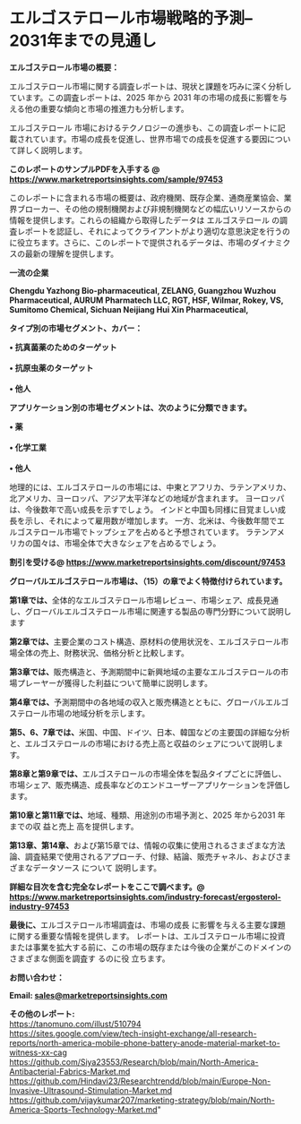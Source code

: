 # エルゴステロール市場戦略的予測– 2031年までの見通し

<strong><b>エルゴステロール市場の概要：</b></strong>

エルゴステロール市場に関する調査レポートは、現状と課題を巧みに深く分析しています。この調査レポートは、2025 年から 2031 年の市場の成長に影響を与える他の重要な傾向と市場の推進力も分析します。

エルゴステロール 市場におけるテクノロジーの進歩も、この調査レポートに記載されています。市場の成長を促進し、世界市場での成長を促進する要因について詳しく説明します。

<strong>このレポートのサンプルPDFを入手する @ <a href=https://www.marketreportsinsights.com/sample/97453>https://www.marketreportsinsights.com/sample/97453</a></strong>

このレポートに含まれる市場の概要は、政府機関、既存企業、通商産業協会、業界ブローカー、その他の規制機関および非規制機関などの幅広いリソースからの情報を提供します。これらの組織から取得したデータは エルゴステロール の調査レポートを認証し、それによってクライアントがより適切な意思決定を行うのに役立ちます。さらに、このレポートで提供されるデータは、市場のダイナミクスの最新の理解を提供します。

<strong>一流の企業</strong>

<strong><b>Chengdu Yazhong Bio-pharmaceutical, ZELANG, Guangzhou Wuzhou Pharmaceutical, AURUM Pharmatech LLC, RGT, HSF, Wilmar, Rokey, VS, Sumitomo Chemical, Sichuan Neijiang Hui Xin Pharmaceutical,</b></strong>

<strong><b>タイプ別の市場セグメント、カバー：</b></strong>

<strong>• 抗真菌薬のためのターゲット<br><br>• 抗原虫薬のターゲット<br><br>• 他人</strong>

<strong><b>アプリケーション別の市場セグメントは、次のように分類できます。</b></strong>

<strong>• 薬<br><br>• 化学工業<br><br>• 他人</strong>

 地理的には、エルゴステロールの市場には、中東とアフリカ、ラテンアメリカ、北アメリカ、ヨーロッパ、アジア太平洋などの地域が含まれます。 ヨーロッパは、今後数年で高い成長を示すでしょう。 インドと中国も同様に目覚ましい成長を示し、それによって雇用数が増加します。 一方、北米は、今後数年間でエルゴステロール市場でトップシェアを占めると予想されています。 ラテンアメリカの国々は、市場全体で大きなシェアを占めるでしょう。

<strong>割引を受ける@ <a href=https://www.marketreportsinsights.com/discount/97453>https://www.marketreportsinsights.com/discount/97453</a></strong>

<strong><b>グローバルエルゴステロール市場は、（15）の章でよく特徴付けられています。</b></strong>

<strong><b>第</b></strong><strong><b>1章では、</b></strong>全体的なエルゴステロール市場レビュー、市場シェア、成長見通し、グローバルエルゴステロール市場に関連する製品の専門分野について説明します

<strong><b>第2章では、</b></strong>主要企業のコスト構造、原材料の使用状況を、エルゴステロール市場全体の売上、財務状況、価格分析と比較します。

<strong><b>第3章では、</b></strong>販売構造と、予測期間中に新興地域の主要なエルゴステロールの市場プレーヤーが獲得した利益について簡単に説明します。

<strong><b>第4章では、</b></strong>予測期間中の各地域の収入と販売構造とともに、グローバルエルゴステロール市場の地域分析を示します。

<strong><b>第5、6、7章では、</b></strong>米国、中国、ドイツ、日本、韓国などの主要国の詳細な分析と、エルゴステロールの市場における売上高と収益のシェアについて説明します。

<strong><b>第8章と第9章では、</b></strong>エルゴステロールの市場全体を製品タイプごとに評価し、市場シェア、販売構造、成長率などのエンドユーザーアプリケーションを評価します。

<strong><b>第10章と第11章では、</b></strong>地域、種類、用途別の市場予測と、2025 年から2031 年までの収 益と売上 高を提供します。

<strong><b>第13章、第14章、</b></strong>および第15章では、情報の収集に使用されるさまざまな方法論、調査結果で使用されるアプローチ、付録、結論、販売チャネル、およびさまざまなデータソース について 説明します。

<strong>詳細な目次を含む完全なレポートをここで調べます。@ <a href=https://www.marketreportsinsights.com/industry-forecast/ergosterol-industry-97453>https://www.marketreportsinsights.com/industry-forecast/ergosterol-industry-97453</a></strong>

<strong><b>最後に、</b></strong>エルゴステロール市場調査は、市場の成長 に影響を</a>与える主要な課題に関する重要な情報を提供します。 レポートは、エルゴステロール市場に投資または事業を拡大する前に、この市場の既存または今後の企業がこのドメインのさまざまな側面を調査す るのに役 立ちます。

<strong><b>お問い合わせ：</b></strong>

<strong>Email: </strong><a href=mailto:sales@marketreportsinsights.com><strong>sales@marketreportsinsights.com</strong></a>

<strong>その他のレポート:</strong>
<br>
<a href=https://tanomuno.com/illust/510794>https://tanomuno.com/illust/510794</a>
<br>
<a href=https://sites.google.com/view/tech-insight-exchange/all-research-reports/north-america-mobile-phone-battery-anode-material-market-to-witness-xx-cag>https://sites.google.com/view/tech-insight-exchange/all-research-reports/north-america-mobile-phone-battery-anode-material-market-to-witness-xx-cag</a>
<br>
<a href=https://github.com/Siya23553/Research/blob/main/North-America-Antibacterial-Fabrics-Market.md>https://github.com/Siya23553/Research/blob/main/North-America-Antibacterial-Fabrics-Market.md</a>
<br>
<a href=https://github.com/Hindavi23/Researchtrendd/blob/main/Europe-Non-Invasive-Ultrasound-Stimulation-Market.md>https://github.com/Hindavi23/Researchtrendd/blob/main/Europe-Non-Invasive-Ultrasound-Stimulation-Market.md</a>
<br>
<a href=https://github.com/vijaykumar207/marketing-strategy/blob/main/North-America-Sports-Technology-Market.md>https://github.com/vijaykumar207/marketing-strategy/blob/main/North-America-Sports-Technology-Market.md</a>"
